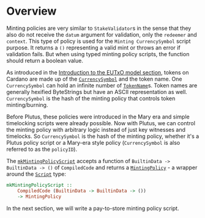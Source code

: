 # Overview

Minting policies are very similar to `StakeValidator`s in the sense that they also do not receive the `datum` argument for validation, only the `redeemer` and `context`. This type of policy is used for the `Minting CurrencySymbol` script purpose. It returns a `()` representing a valid mint or throws an error if validation fails. But when using typed minting policy scripts, the function should return a boolean value.

As introduced in the [Introduction to the EUTxO model section](../the-eutxo-model/introduction-to-the-eutxo-model/the-eutxo-model-extended-utxo-model.md#custom-native-tokens-in-the-eutxo-model), tokens on Cardano are made up of the [`CurrencySymbol`](https://input-output-hk.github.io/plutus/master/plutus-ledger-api/html/PlutusLedgerApi-V2.html#t:CurrencySymbol) and the token name. One `CurrencySymbol` can hold an infinite number of [`TokenName`](https://input-output-hk.github.io/plutus/master/plutus-ledger-api/html/PlutusLedgerApi-V2.html#t:TokenName)s. Token names are generally hexified ByteStrings but have an ASCII representation as well. `CurrencySymbol` is the hash of the minting policy that controls token minting/burning.

Before Plutus, these policies were introduced in the Mary era and simple timelocking scripts were already possible. Now with Plutus, we can control the minting policy with arbitrary logic instead of just key witnesses and timelocks. So `CurrencySymbol` is the hash of the minting policy, whether it's a Plutus policy script or a Mary-era style policy (`CurrencySymbol` is also referred to as the `policyID`).

The [`mkMintingPolicyScript`](https://input-output-hk.github.io/plutus-apps/main/plutus-ledger/html/Ledger.html#v:mkMintingPolicyScript) accepts a function of `BuiltinData -> BuiltinData -> ()` of `CompiledCode` and returns a [`MintingPolicy`](https://input-output-hk.github.io/plutus/master/plutus-ledger-api/html/PlutusLedgerApi-V2.html#t:TokenName) - a wrapper around the [`Script`](https://input-output-hk.github.io/plutus-apps/main/plutus-ledger/html/Ledger.html#t:Script) type:

```haskell
mkMintingPolicyScript :: 
    CompiledCode (BuiltinData -> BuiltinData -> ())
    -> MintingPolicy
```

In the next section, we will write a pay-to-store minting policy script.

###
